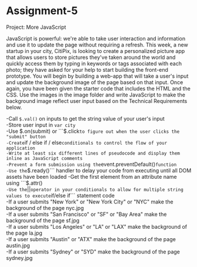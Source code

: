 # Assignment-5

Project: More JavaScript

JavaScript is powerful: we're able to take user interaction and information and use it to update the page without requiring a refresh. This week, a new startup in your city, CitiPix, is looking to create a personalized picture app that allows users to store pictures they've taken around the world and quickly access them by typing in keywords or tags associated with each photo; they have asked for your help to start building the front-end prototype. You will begin by building a web-app that will take a user's input and update the background image of the page based on that input. Once again, you have been given the starter code that includes the HTML and the CSS. Use the images in the image folder and write JavaScript to make the background image reflect user input based on the Technical Requirements  below.

-Call ```$.val()``` on inputs to get the string value of your user's input                                                                                                                                       
 -Store user input in ```var city```                                                                                                                                                                              
 -Use $.on(submit) or ```$.click``` to figure out when the user clicks the "submit" button                                                                                                                        
 -Create ```if / else if / else``` conditionals to control the flow of your application                                                                                                                           
 -Write at least six different lines of pseudocode and display them inline as JavaScript comments                                                                                                                 
 -Prevent a form submission using the ```event.preventDefault()``` function                                                                                                                                       
 -Use the ```$.ready()``` handler to delay your code from executing until all DOM assets have been loaded                                                                                                         
 -Get the first element from an attribute name using ```$.attr()```                                                                                                                                               
 -Use the ```||``` operator in your conditionals to allow for multiple string values to execute ```if/else if``` statement code                                                                                   
 -If a user submits "New York" or "New York City" or "NYC" make the background of the page nyc.jpg                                                                                                                
 -If a user submits "San Francisco" or "SF" or "Bay Area" make the background of the page sf.jpg                                                                                                                  
 -If a user submits "Los Angeles" or "LA" or "LAX" make the background of the page la.jpg                                                                                                                         
 -If a user submits "Austin" or "ATX" make the background of the page austin.jpg                                                                                                                                  
 -If a user submits "Sydney" or "SYD" make the background of the page sydney.jpg
                                                                                        
